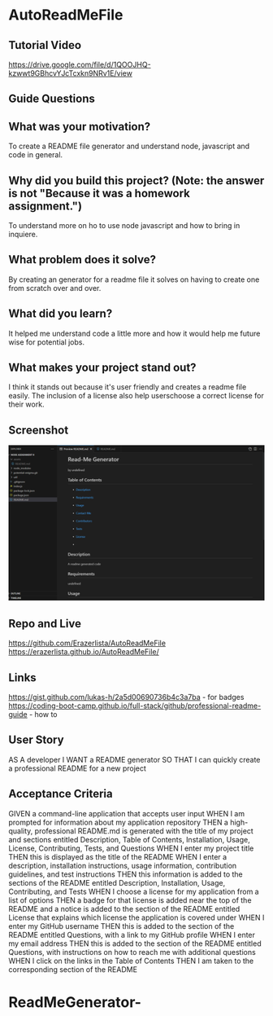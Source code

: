 # AutoReadMeFile

## Tutorial Video

https://drive.google.com/file/d/1QOOJHQ-kzwwt9GBhcvYJcTcxkn9NRv1E/view

## Guide Questions

## What was your motivation?

To create a README file generator and understand node, javascript and code in general.

## Why did you build this project? (Note: the answer is not "Because it was a homework assignment.")

To understand more on ho to use node javascript and how to bring in inquiere.

## What problem does it solve?

By creating an generator for a readme file it solves on having to create one from scratch over and over.

## What did you learn?

It helped me understand code a little more and how it would help me future wise for potential jobs.

## What makes your project stand out?

I think it stands out because it's user friendly and creates a readme file easily. The inclusion of a license also
help userschoose a correct license for their work.

## Screenshot

<img src="assets\screenshot for project.png" alt="picture of deployment">

## Repo and Live

https://github.com/Erazerlista/AutoReadMeFile
https://erazerlista.github.io/AutoReadMeFile/

## Links

https://gist.github.com/lukas-h/2a5d00690736b4c3a7ba - for badges
https://coding-boot-camp.github.io/full-stack/github/professional-readme-guide - how to

## User Story

AS A developer
I WANT a README generator
SO THAT I can quickly create a professional README for a new project

## Acceptance Criteria

GIVEN a command-line application that accepts user input
WHEN I am prompted for information about my application repository
THEN a high-quality, professional README.md is generated with the title of my project and sections entitled Description, Table of Contents, Installation, Usage, License, Contributing, Tests, and Questions
WHEN I enter my project title
THEN this is displayed as the title of the README
WHEN I enter a description, installation instructions, usage information, contribution guidelines, and test instructions
THEN this information is added to the sections of the README entitled Description, Installation, Usage, Contributing, and Tests
WHEN I choose a license for my application from a list of options
THEN a badge for that license is added near the top of the README and a notice is added to the section of the README entitled License that explains which license the application is covered under
WHEN I enter my GitHub username
THEN this is added to the section of the README entitled Questions, with a link to my GitHub profile
WHEN I enter my email address
THEN this is added to the section of the README entitled Questions, with instructions on how to reach me with additional questions
WHEN I click on the links in the Table of Contents
THEN I am taken to the corresponding section of the README
# ReadMeGenerator-
